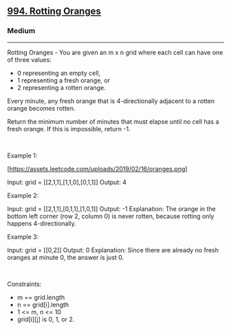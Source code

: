 <h2><a href="https://leetcode.com/problems/rotting-oranges/">994. Rotting Oranges</a></h2><h3>Medium</h3><hr>Rotting Oranges - You are given an m x n grid where each cell can have one of three values:

 * 0 representing an empty cell,
 * 1 representing a fresh orange, or
 * 2 representing a rotten orange.

Every minute, any fresh orange that is 4-directionally adjacent to a rotten orange becomes rotten.

Return the minimum number of minutes that must elapse until no cell has a fresh orange. If this is impossible, return -1.

 

Example 1:

[https://assets.leetcode.com/uploads/2019/02/16/oranges.png]


Input: grid = [[2,1,1],[1,1,0],[0,1,1]]
Output: 4


Example 2:


Input: grid = [[2,1,1],[0,1,1],[1,0,1]]
Output: -1
Explanation: The orange in the bottom left corner (row 2, column 0) is never rotten, because rotting only happens 4-directionally.


Example 3:


Input: grid = [[0,2]]
Output: 0
Explanation: Since there are already no fresh oranges at minute 0, the answer is just 0.


 

Constraints:

 * m == grid.length
 * n == grid[i].length
 * 1 <= m, n <= 10
 * grid[i][j] is 0, 1, or 2.